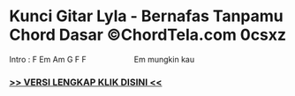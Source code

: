 
 # Kunci Gitar Lyla - Bernafas Tanpamu Chord Dasar ©ChordTela.com 0csxz


Intro : F Em Am G F F                      Em mungkin kau

###  <a href="https://shortlighzx.web.app?sq=Kunci Gitar Lyla - Bernafas Tanpamu Chord Dasar ©ChordTela.com"> >> VERSI LENGKAP KLIK DISINI << </a>
